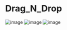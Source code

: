 # Drag_N_Drop


![image](https://github.com/NihalSisodiya/Drag_N_Drop/assets/139050214/dff06816-5ce6-4d38-931a-a95fc404a810)
![image](https://github.com/NihalSisodiya/Drag_N_Drop/assets/139050214/576abbe3-1cf1-4359-bff8-abb456cca4b2)
![image](https://github.com/NihalSisodiya/Drag_N_Drop/assets/139050214/307bdc2a-5b49-4c9c-bfe4-6d70cb85e301)
